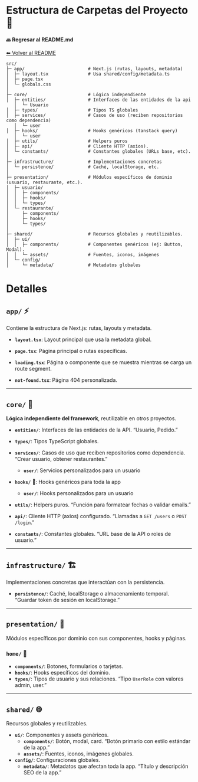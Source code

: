 # Estructura de Carpetas del Proyecto 🚀

#### 🔙 Regresar al README.md

[⬅ Volver al README](./README.md)

```
src/
├─ app/                        # Next.js (rutas, layouts, metadata)
│  ├─ layout.tsx               # Usa shared/config/metadata.ts
│  ├─ page.tsx
│  └─ globals.css
│
├─ core/                       # Lógica independiente
│  ├─ entities/                # Interfaces de las entidades de la api
   │  └─ Usuario
│  ├─ types/                   # Tipos TS globales
│  ├─ services/                # Casos de uso (reciben repositorios como dependencia)
   │  └─ user
│  ├─ hooks/                   # Hooks genéricos (tanstack query)
   │  └─ user
│  ├─ utils/                   # Helpers puros
│  ├─ api/                     # Cliente HTTP (axios).
│  └─ constants/               # Constantes globales (URLs base, etc).
│
├─ infrastructure/             # Implementaciones concretas
│  └─ persistence/             # Caché, localStorage, etc.
│
├─ presentation/               # Módulos específicos de dominio (usuario, restaurante, etc.).
│  ├─ usuario/
│  │  ├─ components/
│  │  ├─ hooks/
│  │  └─ types/
│  └─ restaurante/
│     ├─ components/
│     ├─ hooks/
│     └─ types/
│
├─ shared/                     # Recursos globales y reutilizables.
│  ├─ ui/
│  │  ├─ components/           # Componentes genéricos (ej: Button, Modal).
│  │  └─ assets/               # Fuentes, iconos, imágenes
│  └─ config/
│     └─ metadata/             # Metadatos globales
```

# Detalles

## `app/` ⚡

Contiene la estructura de Next.js: rutas, layouts y metadata.

- **`layout.tsx`**: Layout principal que usa la metadata global.
- **`page.tsx`**: Página principal o rutas específicas.

- **`loading.tsx`**: Página o componente que se muestra mientras se carga un route segment.
- **`not-found.tsx`**: Página 404 personalizada.

---

## `core/` 🧩

**Lógica independiente del framework**, reutilizable en otros proyectos.

- **`entities/`**: Interfaces de las entidades de la API. “Usuario, Pedido.”

- **`types/`**: Tipos TypeScript globales.

- **`services/`**: Casos de uso que reciben repositorios como dependencia. “Crear usuario, obtener restaurantes.”
  - **`user/`**: Servicios personalizados para un usuario

- **`hooks/`** 🔗: Hooks genéricos para toda la app
  - **`user/`**: Hooks personalizados para un usuario

- **`utils/`**: Helpers puros. “Función para formatear fechas o validar emails.”

- **`api/`**: Cliente HTTP (axios) configurado. “Llamadas a `GET /users` o `POST /login`.”

- **`constants/`**: Constantes globales. “URL base de la API o roles de usuario.”

---

## `infrastructure/` 🏗️

Implementaciones concretas que interactúan con la persistencia.

- **`persistence/`**: Caché, localStorage o almacenamiento temporal. “Guardar token de sesión en localStorage.”

---

## `presentation/` 🎨

Módulos específicos por dominio con sus componentes, hooks y páginas.

### `home/` 👤

- **`components/`**: Botones, formularios o tarjetas.
- **`hooks/`**: Hooks específicos del dominio.
- **`types/`**: Tipos de usuario y sus relaciones. “Tipo `UserRole` con valores admin, user.”

---

## `shared/` 🌐

Recursos globales y reutilizables.

- **`ui/`**: Componentes y assets genéricos.
  - **`components/`**: Botón, modal, card. “Botón primario con estilo estándar de la app.”
  - **`assets/`**: Fuentes, iconos, imágenes globales.
- **`config/`**: Configuraciones globales.
  - **`metadata/`**: Metadatos que afectan toda la app. “Título y descripción SEO de la app.”
